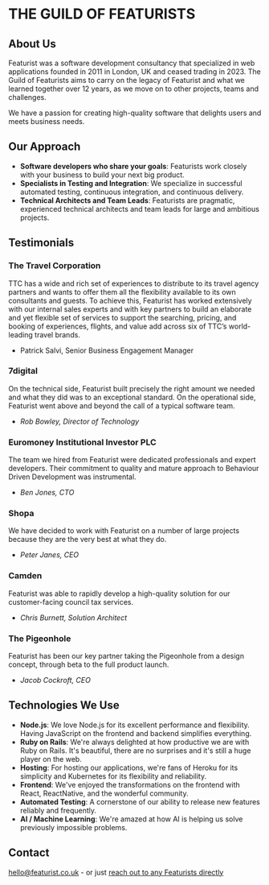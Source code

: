 # THE GUILD OF FEATURISTS

## **About Us**

Featurist was a software development consultancy that specialized in web applications founded in 2011 in London, UK and ceased trading in 2023. The Guild of Featurists aims to carry on the legacy of Featurist and what we learned together over 12 years, as we move on to other projects, teams and challenges.

We have a passion for creating high-quality software that delights users and meets business needs.

## **Our Approach**
- **Software developers who share your goals**: Featurists work closely with your business to build your next big product.
- **Specialists in Testing and Integration**: We specialize in successful automated testing, continuous integration, and continuous delivery.
- **Technical Architects and Team Leads**: Featurists are pragmatic, experienced technical architects and team leads for large and ambitious projects.

## **Testimonials**

### **The Travel Corporation**
TTC has a wide and rich set of experiences to distribute to its travel agency partners and wants to offer them all the flexibility available to its own consultants and guests. To achieve this, Featurist has worked extensively with our internal sales experts and with key partners to build an elaborate and yet flexible set of services to support the searching, pricing, and booking of experiences, flights, and value add across six of TTC’s world-leading travel brands.
- Patrick Salvi, Senior Business Engagement Manager

### **7digital**
On the technical side, Featurist built precisely the right amount we needed and what they did was to an exceptional standard. On the operational side, Featurist went above and beyond the call of a typical software team.
- _Rob Bowley, Director of Technology_

### **Euromoney Institutional Investor PLC**
The team we hired from Featurist were dedicated professionals and expert developers. Their commitment to quality and mature approach to Behaviour Driven Development was instrumental.
- _Ben Jones, CTO_

### **Shopa**
We have decided to work with Featurist on a number of large projects because they are the very best at what they do.
- _Peter Janes, CEO_

### **Camden**
Featurist was able to rapidly develop a high-quality solution for our customer-facing council tax services.
- _Chris Burnett, Solution Architect_

### **The Pigeonhole**
Featurist has been our key partner taking the Pigeonhole from a design concept, through beta to the full product launch.
- _Jacob Cockroft, CEO_

## **Technologies We Use**
- **Node.js**: We love Node.js for its excellent performance and flexibility. Having JavaScript on the frontend and backend simplifies everything.
- **Ruby on Rails**: We're always delighted at how productive we are with Ruby on Rails. It's beautiful, there are no surprises and it's still a huge player on the web.
- **Hosting**: For hosting our applications, we're fans of Heroku for its simplicity and Kubernetes for its flexibility and reliability.
- **Frontend**: We've enjoyed the transformations on the frontend with React, ReactNative, and the wonderful community.
- **Automated Testing**: A cornerstone of our ability to release new features reliably and frequently.
- **AI / Machine Learning**: We're amazed at how AI is helping us solve previously impossible problems.

## **Contact**
[hello@featurist.co.uk](mailto:hello@featurist.co.uk) - or just [reach out to any Featurists directly](https://github.com/orgs/featurist/people)

